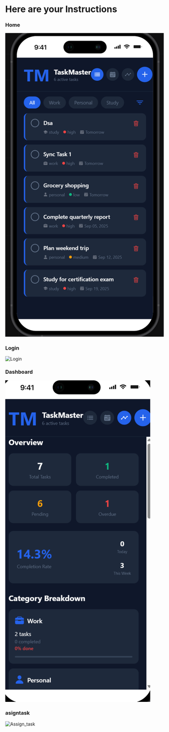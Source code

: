# Here are your Instructions



### Home
![Home](screenshots/home.png)

### Login
![Login](screenshots/calender.png)

### Dashboard
![Dashboard](screenshots/pending.png)

### asigntask
![Assign_task](screenshots/Assign_task.png)
